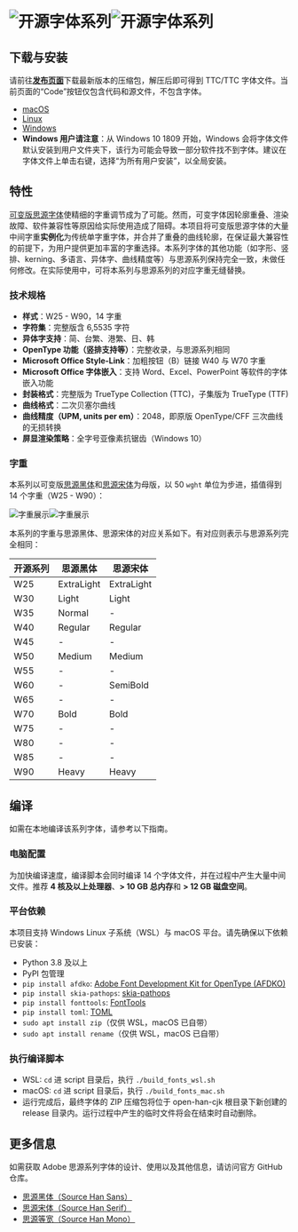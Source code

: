 # ![开源字体系列](image/png/title-black.png#gh-light-mode-only)![开源字体系列](image/png/title-white.png#gh-dark-mode-only)


## 下载与安装

请前往[**发布页面**](https://github.com/Pal3love/open-han-cjk/releases)下载最新版本的压缩包，解压后即可得到 TTC/TTC 字体文件。当前页面的“Code”按钮仅包含代码和源文件，不包含字体。

* [macOS](https://support.apple.com/en-us/HT201749)
* [Linux](https://github.com/adobe-fonts/source-code-pro/issues/17#issuecomment-8967116)
* [Windows](https://www.microsoft.com/en-us/Typography/TrueTypeInstall.aspx)
* **Windows 用户请注意**：从 Windows 10 1809 开始，Windows 会将字体文件默认安装到用户文件夹下，该行为可能会导致一部分软件找不到字体。建议在字体文件上单击右键，选择“为所有用户安装”，以全局安装。


## 特性

[可变版思源字体](https://blog.adobe.com/en/publish/2021/04/08/source-han-sans-goes-variable)使精细的字重调节成为了可能。然而，可变字体因轮廓重叠、渲染故障、软件兼容性等原因给实际使用造成了阻碍。本项目将可变版思源字体的大量中间字重**实例化**为传统单字重字体，并合并了重叠的曲线轮廓，在保证最大兼容性的前提下，为用户提供更加丰富的字重选择。本系列字体的其他功能（如字形、竖排、kerning、多语言、异体字、曲线精度等）与思源系列保持完全一致，未做任何修改。在实际使用中，可将本系列与思源系列的对应字重无缝替换。

### 技术规格

* **样式**：W25 - W90，14 字重
* **字符集**：完整版含 6,5535 字符
* **异体字支持**：简、台繁、港繁、日、韩
* **OpenType 功能（竖排支持等）**：完整收录，与思源系列相同
* **Microsoft Office Style-Link**：加粗按钮（B）链接 W40 与 W70 字重
* **Microsoft Office 字体嵌入**：支持 Word、Excel、PowerPoint 等软件的字体嵌入功能
* **封装格式**：完整版为 TrueType Collection (TTC)，子集版为 TrueType (TTF)
* **曲线格式**：二次贝塞尔曲线
* **曲线精度（UPM, units per em）**：2048，即原版 OpenType/CFF 三次曲线的无损转换
* **屏显渲染策略**：全字号亚像素抗锯齿（Windows 10）

### 字重
本系列以可变版[思源黑体](https://github.com/adobe-fonts/source-han-sans)和[思源宋体](https://github.com/adobe-fonts/source-han-serif)为母版，以 50 `wght` 单位为步进，插值得到 14 个字重（W25 - W90）：

![字重展示](image/png/weights-black.png#gh-light-mode-only)![字重展示](image/png/weights-white.png#gh-dark-mode-only)

本系列的字重与思源黑体、思源宋体的对应关系如下。有对应则表示与思源系列完全相同：

| 开源系列 | 思源黑体   | 思源宋体   |
|----------|------------|------------|
| W25      | ExtraLight | ExtraLight |
| W30      | Light      | Light      |
| W35      | Normal     | -          |
| W40      | Regular    | Regular    |
| W45      | -          | -          |
| W50      | Medium     | Medium     |
| W55      | -          | -          |
| W60      | -          | SemiBold   |
| W65      | -          | -          |
| W70      | Bold       | Bold       |
| W75      | -          | -          |
| W80      | -          | -          |
| W85      | -          | -          |
| W90      | Heavy      | Heavy      |


## 编译

如需在本地编译该系列字体，请参考以下指南。

### 电脑配置

为加快编译速度，编译脚本会同时编译 14 个字体文件，并在过程中产生大量中间文件。推荐 **4 核及以上处理器**、**> 10 GB 总内存**和 **> 12 GB 磁盘空间**。

### 平台依赖

本项目支持 Windows Linux 子系统（WSL）与 macOS 平台。请先确保以下依赖已安装：

* Python 3.8 及以上
* PyPI 包管理
* `pip install afdko`: [Adobe Font Development Kit for OpenType (AFDKO)](https://github.com/adobe-type-tools/afdko)
* `pip install skia-pathops`: [skia-pathops](https://github.com/fonttools/skia-pathops)
* `pip install fonttools`: [FontTools](https://github.com/fonttools/fonttools)
* `pip install toml`: [TOML](https://github.com/toml-lang/toml)
* `sudo apt install zip`（仅供 WSL，macOS 已自带）
* `sudo apt install rename`（仅供 WSL，macOS 已自带）

### 执行编译脚本

* WSL: `cd` 进 script 目录后，执行 `./build_fonts_wsl.sh`
* macOS: `cd` 进 script 目录后，执行 `./build_fonts_mac.sh`
* 运行完成后，最终字体的 ZIP 压缩包将位于 open-han-cjk 根目录下新创建的 release 目录内。运行过程中产生的临时文件将会在结束时自动删除。


## 更多信息

如需获取 Adobe 思源系列字体的设计、使用以及其他信息，请访问官方 GitHub 仓库。

* [思源黑体（Source Han Sans）](https://github.com/adobe-fonts/source-han-sans)
* [思源宋体（Source Han Serif）](https://github.com/adobe-fonts/source-han-serif)
* [思源等宽（Source Han Mono）](https://github.com/adobe-fonts/source-han-mono)
